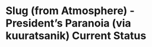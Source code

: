 <!--
id: 3360860419
link: http://tumblr.atmos.org/post/3360860419/slug-from-atmosphere-presidents-paranoia-via
slug: slug-from-atmosphere-presidents-paranoia-via
date: Fri Feb 18 2011 02:59:09 GMT-0800 (PST)
publish: 2011-02-018
tags: 
title: Slug (from Atmosphere) - President&#8217;s Paranoia (via kuuratsanik) Current Status
-->


Slug (from Atmosphere) - President&#8217;s Paranoia (via kuuratsanik) Current Status
====================================================================================



